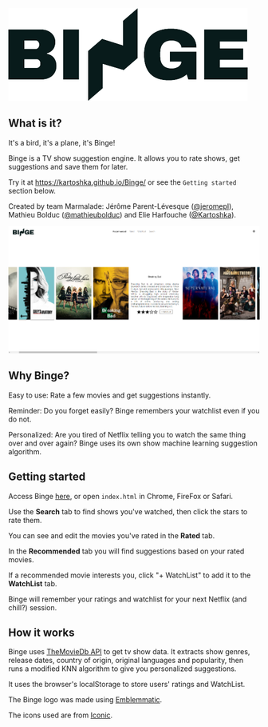 ![Binge](Binge.png?raw=true)

## What is it?
It's a bird, it's a plane, it's Binge!

Binge is a TV show suggestion engine. It allows you to rate shows, get suggestions and save them for later.

Try it at https://kartoshka.github.io/Binge/ or see the `Getting started` section below.

Created by team Marmalade: Jérôme Parent-Lévesque ([@jeromepl](https://github.com/jeromepl)), Mathieu Bolduc ([@mathieubolduc](https://github.com/mathieubolduc)) and Elie Harfouche ([@Kartoshka](https://github.com/Kartoshka)).

![Screenshot](Capture.PNG?raw=true)

## Why Binge?
Easy to use: Rate a few movies and get suggestions instantly.

Reminder: Do you forget easily? Binge remembers your watchlist even if you do not.

Personalized: Are you tired of Netflix telling you to watch the same thing over and over again? Binge uses its own show machine learning suggestion algorithm.

## Getting started
Access Binge [here](https://kartoshka.github.io/Binge/), or open `index.html` in Chrome, FireFox or Safari.

Use the **Search** tab to find shows you've watched, then click the stars to rate them.

You can see and edit the movies you've rated in the **Rated** tab.

In the **Recommended** tab you will find suggestions based on your rated movies.

If a recommended movie interests you, click "+ WatchList" to add it to the **WatchList** tab.

Binge will remember your ratings and watchlist for your next Netflix (and chill?) session.

## How it works
Binge uses [TheMovieDb API](https://www.themoviedb.org/) to get tv show data. It extracts show genres, release dates, country of origin, original languages and popularity, then runs a modified KNN algorithm to give you personalized suggestions.

It uses the browser's localStorage to store users' ratings and WatchList.

The Binge logo was made using [Emblemmatic](https://emblemmatic.org/markmaker/#/).

The icons used are from [Iconic](https://useiconic.com/).

